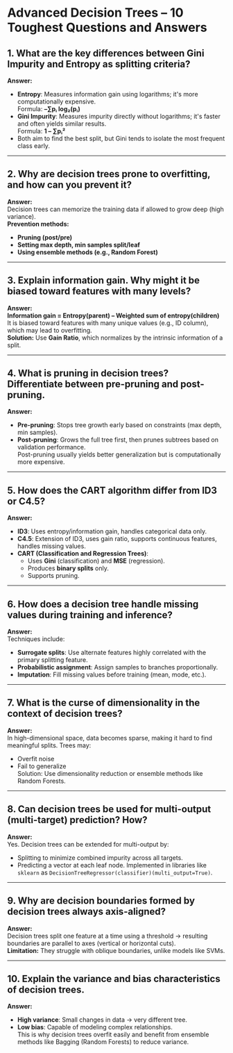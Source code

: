 # Advanced Decision Trees – 10 Toughest Questions and Answers

## 1. What are the key differences between Gini Impurity and Entropy as splitting criteria?
**Answer:**  
- **Entropy**: Measures information gain using logarithms; it's more computationally expensive.  
  Formula: **–∑pᵢ log₂(pᵢ)**
- **Gini Impurity**: Measures impurity directly without logarithms; it's faster and often yields similar results.  
  Formula: **1 – ∑pᵢ²**
- Both aim to find the best split, but Gini tends to isolate the most frequent class early.

---

## 2. Why are decision trees prone to overfitting, and how can you prevent it?
**Answer:**  
Decision trees can memorize the training data if allowed to grow deep (high variance).  
**Prevention methods:**
- **Pruning (post/pre)**
- **Setting max depth, min samples split/leaf**
- **Using ensemble methods (e.g., Random Forest)**

---

## 3. Explain information gain. Why might it be biased toward features with many levels?
**Answer:**  
**Information gain = Entropy(parent) – Weighted sum of entropy(children)**  
It is biased toward features with many unique values (e.g., ID column), which may lead to overfitting.  
**Solution:** Use **Gain Ratio**, which normalizes by the intrinsic information of a split.

---

## 4. What is pruning in decision trees? Differentiate between pre-pruning and post-pruning.
**Answer:**  
- **Pre-pruning**: Stops tree growth early based on constraints (max depth, min samples).
- **Post-pruning**: Grows the full tree first, then prunes subtrees based on validation performance.  
Post-pruning usually yields better generalization but is computationally more expensive.

---

## 5. How does the CART algorithm differ from ID3 or C4.5?
**Answer:**  
- **ID3**: Uses entropy/information gain, handles categorical data only.
- **C4.5**: Extension of ID3, uses gain ratio, supports continuous features, handles missing values.
- **CART (Classification and Regression Trees)**:
  - Uses **Gini** (classification) and **MSE** (regression).
  - Produces **binary splits** only.
  - Supports pruning.

---

## 6. How does a decision tree handle missing values during training and inference?
**Answer:**  
Techniques include:
- **Surrogate splits**: Use alternate features highly correlated with the primary splitting feature.
- **Probabilistic assignment**: Assign samples to branches proportionally.
- **Imputation**: Fill missing values before training (mean, mode, etc.).

---

## 7. What is the curse of dimensionality in the context of decision trees?
**Answer:**  
In high-dimensional space, data becomes sparse, making it hard to find meaningful splits. Trees may:
- Overfit noise
- Fail to generalize  
Solution: Use dimensionality reduction or ensemble methods like Random Forests.

---

## 8. Can decision trees be used for multi-output (multi-target) prediction? How?
**Answer:**  
Yes. Decision trees can be extended for multi-output by:
- Splitting to minimize combined impurity across all targets.
- Predicting a vector at each leaf node.
Implemented in libraries like `sklearn` as `DecisionTreeRegressor(classifier)(multi_output=True)`.

---

## 9. Why are decision boundaries formed by decision trees always axis-aligned?
**Answer:**  
Decision trees split one feature at a time using a threshold → resulting boundaries are parallel to axes (vertical or horizontal cuts).  
**Limitation:** They struggle with oblique boundaries, unlike models like SVMs.

---

## 10. Explain the variance and bias characteristics of decision trees.
**Answer:**  
- **High variance**: Small changes in data → very different tree.
- **Low bias**: Capable of modeling complex relationships.  
This is why decision trees overfit easily and benefit from ensemble methods like Bagging (Random Forests) to reduce variance.
